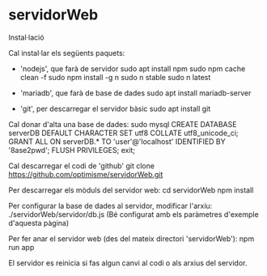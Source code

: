 # servidorWeb

Instal·lació

Cal instal·lar els següents paquets:

- 'nodejs', que farà de servidor
sudo apt install npm
sudo npm cache clean -f
sudo npm install -g n
sudo n stable
sudo n latest

- 'mariadb', que farà de base de dades
sudo apt install mariadb-server

- 'git', per descarregar el servidor bàsic
sudo apt install git

Cal donar d'alta una base de dades:
sudo mysql
CREATE DATABASE serverDB DEFAULT CHARACTER SET utf8 COLLATE utf8_unicode_ci;
GRANT ALL ON serverDB.* TO 'user'@'localhost' IDENTIFIED BY '8ase2pwd';
FLUSH PRIVILEGES;
exit;

Cal descarregar el codi de 'github'
git clone https://github.com/optimisme/servidorWeb.git

Per descarregar els mòduls del servidor web:
cd servidorWeb
npm install

Per configurar la base de dades al servidor, modificar l'arxiu:
./servidorWeb/servidor/db.js
(Bé configurat amb els paràmetres d'exemple d'aquesta pàgina)

Per fer anar el servidor web (des del mateix directori 'servidorWeb'):
npm run app

El servidor es reinicia si fas algun canvi al codi o als arxius del servidor.

